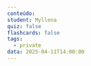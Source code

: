 ```yaml
---
conteúdo:
student: Myllena
quiz: false
flashcards: false
tags:
  - private
data: 2025-04-11T14:00:00
---
```


